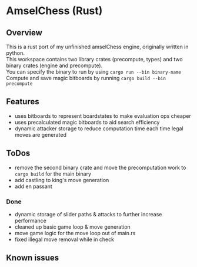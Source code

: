# AmselChess (Rust)

## Overview
This is a rust port of my unfinished amselChess engine, originally written in python.  
This workspace contains two library crates (precompute, types) and two binary crates (engine and precompute).  
You can specify the binary to run by using `cargo run --bin binary-name`  
Compute and save magic bitboards by running `cargo build --bin precompute`

## Features
* uses bitboards to represent boardstates to make evaluation ops cheaper
* uses precalculated magic bitboards to aid search efficiency
* dynamic attacker storage to reduce computation time each time legal moves are generated

## ToDos
* remove the second binary crate and move the precomputation work to `cargo build` for the main binary
* add castling to king's move generation
* add en passant

### Done
* dynamic storage of slider paths & attacks to further increase performance
* cleaned up basic game loop & move generation
* move game logic for the move loop out of main.rs
* fixed illegal move removal while in check

## Known issues